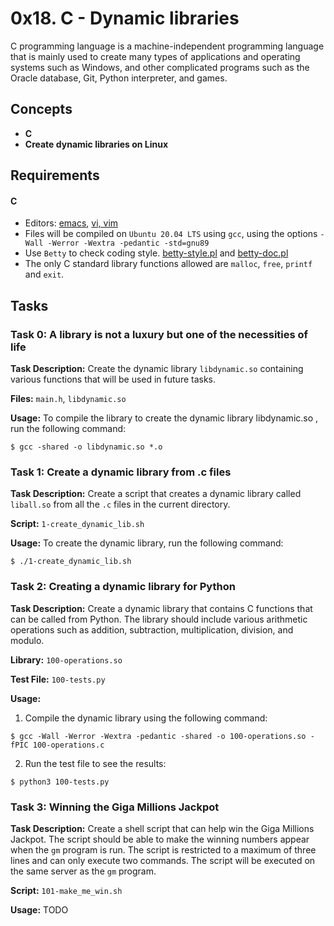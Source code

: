 



# 0x18. C - Dynamic libraries

C programming language is a machine-independent programming language that is mainly used to create many types of applications and operating systems such as Windows, and other complicated programs such as the Oracle database, Git, Python interpreter, and games.

## Concepts

- __C__
- __Create dynamic libraries on Linux__

## Requirements

#### C

- Editors: [emacs](https://www.gnu.org/software/emacs/), [vi, vim](https://www.vim.org/)
- Files will be compiled on `Ubuntu 20.04 LTS` using `gcc`, using the options `-Wall -Werror -Wextra -pedantic -std=gnu89`
- Use `Betty` to check coding style. [betty-style.pl](https://github.com/holbertonschool/Betty/blob/master/betty-style.pl) and [betty-doc.pl](https://github.com/holbertonschool/Betty/blob/master/betty-doc.pl)
- The only C standard library functions allowed are `malloc`, `free`, `printf` and `exit`.


## Tasks

### Task 0: A library is not a luxury but one of the necessities of life

**Task Description:**
Create the dynamic library `libdynamic.so` containing various functions that will be used in future tasks.

**Files:** `main.h`, `libdynamic.so`

**Usage:**
To compile the library to create the dynamic library libdynamic.so , run the following command:
```
$ gcc -shared -o libdynamic.so *.o
```

### Task 1: Create a dynamic library from .c files

**Task Description:**
Create a script that creates a dynamic library called `liball.so` from all the `.c` files in the current directory.

**Script:** `1-create_dynamic_lib.sh`

**Usage:**
To create the dynamic library, run the following command:
```
$ ./1-create_dynamic_lib.sh
```

### Task 2: Creating a dynamic library for Python

**Task Description:**
Create a dynamic library that contains C functions that can be called from Python. The library should include various arithmetic operations such as addition, subtraction, multiplication, division, and modulo.

**Library:** `100-operations.so`

**Test File:** `100-tests.py`

**Usage:**
1. Compile the dynamic library using the following command:
```
$ gcc -Wall -Werror -Wextra -pedantic -shared -o 100-operations.so -fPIC 100-operations.c
```
2. Run the test file to see the results:
```
$ python3 100-tests.py
```

### Task 3: Winning the Giga Millions Jackpot

**Task Description:**
Create a shell script that can help win the Giga Millions Jackpot. The script should be able to make the winning numbers appear when the `gm` program is run. The script is restricted to a maximum of three lines and can only execute two commands. The script will be executed on the same server as the `gm` program.

**Script:** `101-make_me_win.sh`

**Usage:**
TODO



